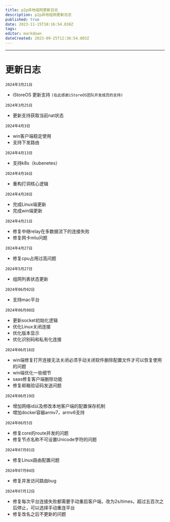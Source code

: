 ```yaml
---
title: p2p异地组网更新日志
description: p2p异地组网更新日志
published: true
date: 2023-11-15T10:16:54.838Z
tags: 
editor: markdown
dateCreated: 2023-09-25T12:36:54.803Z
---
```



-------------
# 更新日志
`2024年3月21日`  

* iStoreOS 更新支持 `(在此感谢iStoreOS团队开发成员的支持)`

`2024年3月25日`  

* 更新支持获取当前nat状态

`2024年4月3日`  

* win客户端稳定使用
* 支持下发路由

`2024年4月13日`  
* 支持k8s（kubenetes）

`2024年4月16日`  
* 重构打洞核心逻辑

`2024年4月20日`  
* 完成Linux端更新
* 完成win端更新

`2024年4月21日`  
* 修复中继relay在多数据流下的连接失败
* 修复网卡mtu问题

`2024年4月27日`
* 修复cpu占用过高问题

`2024年5月27日`
* 组网列表状态更新

`2024年06月02日`
* 支持mac平台

`2024年06月08日`
* 更新socket初始化逻辑
* 优化Linux关闭连接
* 优化版本显示
* 优化识别码和私有化连接
  
`2024年06月16日`
* win端修复打开连接无法关闭必须手动关闭软件删除配置文件才可以恢复使用的问题
* win端优化一些细节
* saas修复客户端删除功能
* 修复邮箱验证码发送问题

`2024年06月19日`
* 增加网络id以及修改本地客户端的配置保存机制
* 增加docker容器armv7，armv6支持

`2024年06月5日`
* 修复core的route并发的问题
* 修复节点名称不可设置Unicode字符的问题

`2024年07月01日`
* 修复Linux路由配置问题

`2024年07月04日`
* 修复并发访问路由bug

`2024年07月12日`
* 修复每次平台连接失败都需要手动重启客户端，改为2s/times，超过五百次之后停止，可以选择手动重连平台
* 修复改名之后不更新的问题